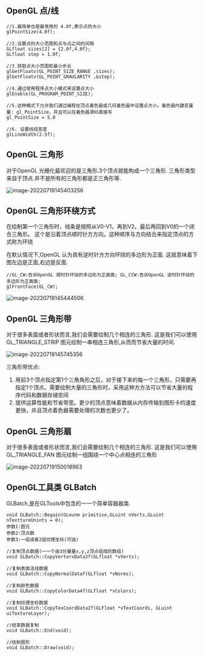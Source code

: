 ## OpenGL 点/线

```
//1.最简单也是最常⽤的 4.0f,表示点的⼤小 
glPointSize(4.0f);

//2.设置点的⼤小范围和点与点之间的间隔 
GLfloat sizes[2] = {2.0f,4.0f};
GLfloat step = 1.0f;

//3.获取点⼤小范围和最⼩步长 
glGetFloatv(GL_POINT_SIZE_RANGE ,sizes);
glGetFloatv(GL_POINT_GRAULARITY ,&step);

//4.通过使⽤程序点⼤小模式来设置点⼤小 
glEnable(GL_PROGRAM_POINT_SIZE);

//5.这种模式下允许我们通过编程在顶点着⾊器或⼏何着⾊器中设置点⼤小。着⾊器内建变量量: gl_PointSize，并且可以在着⾊器源码直接写
gl_PointSize = 5.0

//6. 设置线段宽度 
glLineWidth(2.5f);
```

## OpenGL 三角形

对于OpenGL 光栅化最欢迎的是三⻆形.3个顶点就能构成⼀个三⻆形. 三⻆形类型来⾃于顶点.并不是所有的三角形都是正三角形等.

![image-20220719145403256](http://xingyajie.oss-cn-hangzhou.aliyuncs.com/uPic/image-20220719145403256.png)

## OpenGL 三角形环绕方式

在绘制第⼀个三角形时，线条是按照从V0-V1，再到V2。最后再回到V0的⼀个闭合三⻆形。 这个是沿着顶点顺时针⽅方向。这种顺序与⽅向结合来指定顶点的⽅式称为环绕

在默认情况下,OpenGL 认为具有逆时针⽅方向环绕的多边形为正面. 这就意味着下图左边是正面,右边是反⾯.

```
//GL_CW:告诉OpenGL 顺时针环绕的多边形为正⾯面; GL_CCW:告诉OpenGL 逆时针环绕的多边形为正⾯面;
glFrontFace(GL_CW);
```

![image-20220719145444506](http://xingyajie.oss-cn-hangzhou.aliyuncs.com/uPic/image-20220719145444506.png)

## OpenGL 三角形带

对于很多表面或者形状而言,我们会需要绘制几个相连的三角形. 这是我们可以使⽤GL_TRIANGLE_STRIP 图元绘制⼀串相连三角形,从⽽而节省⼤量的时间.

![image-20220719145745356](http://xingyajie.oss-cn-hangzhou.aliyuncs.com/uPic/image-20220719145745356.png)

三角形带优点:

1. 用前3个顶点指定第1个三⻆角形之后，对于接下来的每⼀个三⻆形，只需要再指定1个顶点。需要绘制⼤量的三⻆形时，采⽤这种⽅方法可以节省⼤量的程序代码和数据存储空间
2. 提供运算性能和节省带宽。更少的顶点意味着数据从内存传输到图形卡的速度更快，并且顶点着⾊器需要处理的次数也更少了。

## OpenGL 三角形扇

对于很多表面或者形状⽽言,我们会需要绘制⼏个相连的三角形. 这是我们可以使⽤GL_TRIANGLE_FAN 图元绘制⼀组围绕⼀个中⼼点相连的三⻆形

![image-20220719150018963](http://xingyajie.oss-cn-hangzhou.aliyuncs.com/uPic/image-20220719150018963.png)

## OpenGL工具类 GLBatch

GLBatch,是在GLTools中包含的⼀一个简单容器器类.

```
void GLBatch::Begain(GLeunm primitive,GLuint nVerts,GLuint nTexttureUnints = 0);
参数1:图元
参数2:顶点数 
参数3:一组或者2组纹理坐标(可选)

//复制顶点数据(⼀一个由3分量量x,y,z顶点组成的数组) 
void GLBatch::CopyVerterxData3f(GLfloat *vVerts);

//复制表面法线数据
void GLBatch::CopyNormalDataf(GLfloat *vNorms);

//复制颜色数据
void GLBatch::CopyColorData4f(GLfloat *vColors);

//复制纹理坐标数据
void GLBatch::CopyTexCoordData2f(GLFloat *vTextCoords, GLuint uiTextureLayer);

//结束数据复制
void GLBatch::End(void);

//绘制图形
void GLBatch::Draw(void);
```

